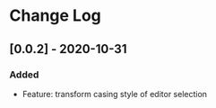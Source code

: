 # Change Log

## [0.0.2] - 2020-10-31
### Added
- Feature: transform casing style of editor selection